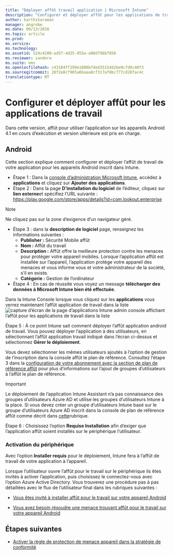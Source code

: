```yaml
---
title: "Déployer affût travail application | Microsoft Intune"
description: "Configurer et déployer affût pour les applications de travail pour Android."
author: karthikaraman
manager: angrobe
ms.date: 09/13/2016
ms.topic: article
ms.prod: 
ms.service: 
ms.technology: 
ms.assetid: 524c4209-ad57-4d35-955e-a00d796bf858
ms.reviewer: sandera
ms.suite: ems
ms.openlocfilehash: c43104ff199e1800bfded35154d2be0cfd0c40f3
ms.sourcegitcommit: 28f2e8cf965a6baaa8cf317af8bc777cd28fac4c
translationtype: MT
---
```

# Configurer et déployer affût pour les applications de travail
Dans cette version, affût pour utiliser l’application sur les appareils Android 4.1 en cours d’exécution et version ultérieure est pris en charge.
## Android
Cette section explique comment configurer et déployer l’affût de travail de votre application pour les appareils Android inscrit dans Intune.  
* Étape 1 : Dans la [console d’administration Microsoft Intune](https://manage.microsoft.com), accédez à **applications** et cliquez sur **Ajouter des applications**.   
* Étape 2 : Dans la page **D’installation du logiciel** de l’éditeur, cliquez sur **lien externe**et spécifiez l’URL suivante : https://play.google.com/store/apps/details?id=com.lookout.enterprise
>[!NOTE]
>Ne cliquez pas sur la zone d’exigence d’un navigateur géré.

* Étape 3 : dans la **description de logiciel** page, renseignez les informations suivantes :
  * **Publisher :** Sécurité Mobile affût
  * **Nom :**   Affût du travail
  * **Description :**  Affût offre la meilleure protection contre les menaces pour protéger votre appareil mobiles. Lorsque l’application affût est installée sur l’appareil, l’application protège votre appareil des menaces et vous informe vous et votre administrateur de la société, s’il en existe.
  * **Catégorie :** Gestion de l’ordinateur
* Étape 4 : En cas de réussite vous voyez un message **télécharger des données à Microsoft Intune bien été effectuée**.

Dans la Intune Console lorsque vous cliquez sur les **applications** vous verrez maintenant l’affût application de travail dans la liste ![capture d’écran de la page d’applications Intune admin console affichant l’affût pour les applications de travail dans la liste](../media/mtp/lookout-app-listed-intune-console.png)

Étape 5 : À ce point Intune sait comment déployer l’affût application android de travail.   Vous pouvez déployer l’application à des utilisateurs, en sélectionnant l’affût application travail indiqué dans l’écran ci-dessus et sélectionnez **Gérer le déploiement**.

Vous devez sélectionner les mêmes utilisateurs ajoutés à l’option de gestion de l’inscription dans la console affût le plan de référence.  Consultez l’étape 3 dans la [configuration de votre abonnement avec la section de plan de référence affût](set-up-your-subscription-with-lookout-mtp#configure-your-subscription-with-lookout-mtp) pour plus d’informations sur l’ajout de groupes d’utilisateurs à l’affût le plan de référence.
>[!IMPORTANT]
> Le déploiement de l’application Intune Assistant n’a pas connaissance des groupes d’utilisateurs Azure AD et utilise les groupes d’utilisateurs Intune à la place. Si vous devez créer un groupe d’utilisateurs Intune basé sur le groupe d’utilisateurs Azure AD inscrit dans la console de plan de référence affût comme décrit dans [cette](plan-your-user-and-device-groups.md)rubrique.

Étape 6 : Choisissez l’option **Requise Installation** afin d’exiger que l’application affût soient installés sur le périphérique l’utilisateur.

### Activation du périphérique
Avec l’option **Installer requis** pour le déploiement, Intune fera à l’affût de travail de votre application à l’appareil.   

Lorsque l’utilisateur ouvre l’affût pour le travail sur le périphérique ils êtes invités à activer l’application, puis choisissez le connectez-vous avec l’option Azure Active Directory. Vous trouverez une procédure pas à pas détaillées avec le flux de l’utilisateur final dans les rubriques suivantes :

* [Vous êtes invité à installer affût pour le travail sur votre appareil Android](http://docs.microsoft.com/intune/enduser/you-are-prompted-to-install-lookout-for-work-android)

* [Vous avez besoin résoudre une menace trouvant affût pour le travail sur votre appareil Android](http://docs.microsoft.com/intune/enduser/you-need-to-resolve-a-threat-found-by-lookout-for-work-android)

## Étapes suivantes
* [Activer la règle de protection de menace appareil dans la stratégie de conformité](enable-device-threat-protection-rule-in-compliance-policy.md)
